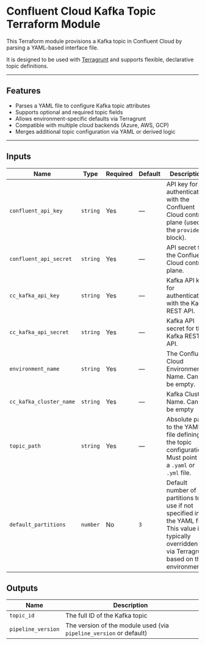 # Confluent Cloud Kafka Topic Terraform Module

This Terraform module provisions a Kafka topic in Confluent Cloud by parsing a YAML-based interface file. 

It is designed to be used with [Terragrunt](https://terragrunt.gruntwork.io/) and supports flexible, declarative topic definitions.

---

## Features

- Parses a YAML file to configure Kafka topic attributes
- Supports optional and required topic fields
- Allows environment-specific defaults via Terragrunt
- Compatible with multiple cloud backends (Azure, AWS, GCP)
- Merges additional topic configuration via YAML or derived logic

---

## Inputs
| Name                   | Type     | Required | Default | Description                                                                                                                                        |
| ---------------------- | -------- | -------- | ------- | -------------------------------------------------------------------------------------------------------------------------------------------------- |
| `confluent_api_key`    | `string` | Yes    | —       | API key for authenticating with the Confluent Cloud control plane (used in the `provider` block).                                                  |
| `confluent_api_secret` | `string` | Yes    | —       | API secret for the Confluent Cloud control plane.                                                                                                  |
| `cc_kafka_api_key`        | `string` | Yes    | —       | Kafka API key for authenticating with the Kafka REST API.                                                                                          |
| `cc_kafka_api_secret`     | `string` | Yes    | —       | Kafka API secret for the Kafka REST API.                                                                                                           |
| `environment_name`     | `string` | Yes    | —       | The Confluent Cloud Environment Name. Cannot be empty.                                                                           |
| `cc_kafka_cluster_name`   | `string` | Yes    | —       | Kafka Cluster Name. Cannot be empty                   |
| `topic_path`           | `string` | Yes    | —       | Absolute path to the YAML file defining the topic configuration. Must point to a `.yaml` or `.yml` file.                                           |
| `default_partitions`   | `number` | No     | `3`     | Default number of partitions to use if not specified in the YAML file. This value is typically overridden via Terragrunt based on the environment. |


## Outputs
| Name                   | Description                                                        |
| ---------------------- | ------------------------------------------------------------------ |
| `topic_id`             | The full ID of the Kafka topic                                     |
| `pipeline_version`     | The version of the module used (via `pipeline_version` or default) |


